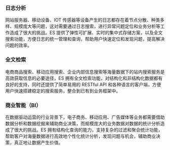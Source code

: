 ### 日志分析
网站服务器、移动设备、IOT 传感器等设备产生的日志都存在着节点分散、种类多样、规模庞大等问题，这对需要通过日志搜索，进行异常问题定位和业务分析等工作造成了很大的挑战。ES 提供了弹性可扩展、实时的集中式存储方案，以及全文搜索功能，方便日志的统一管理和查询，帮助用户快速定位和发现问题，提高解决问题的效率。

### 全文检索
电商商品搜索、移动应用搜索、企业内部信息搜索等海量数据下的站内搜索服务是高效获取信息的必要途径，ES 拥有全文检索功能，对结构化和非结构化数据都有良好的支持，同时还提供了简单易用的 RESTful API 和各种语言的客户端，方便用户快速搭建稳定的搜索服务，整合到已有到业务框架中。

### 商业智能（BI）
在数据驱动运营的行业背景下，电子商务、移动应用、广告媒体等业务都需要借助数据分析和数据挖掘来辅助商业决策，而规模庞大的业务数据对数据的统计分析造成了很大的挑战。ES 拥有结构化查询的能力，支持复杂的过滤和聚合统计功能，帮助客户对海量数据进行高效地个性化统计分析，发现问题与机会，辅助商业决策，真正地让数据产生价值。
